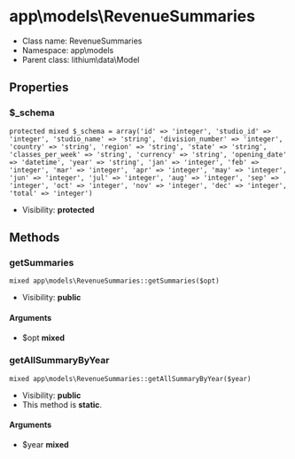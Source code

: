 app\models\RevenueSummaries
===============






* Class name: RevenueSummaries
* Namespace: app\models
* Parent class: lithium\data\Model





Properties
----------


### $_schema

    protected mixed $_schema = array('id' => 'integer', 'studio_id' => 'integer', 'studio_name' => 'string', 'division_number' => 'integer', 'country' => 'string', 'region' => 'string', 'state' => 'string', 'classes_per_week' => 'string', 'currency' => 'string', 'opening_date' => 'datetime', 'year' => 'string', 'jan' => 'integer', 'feb' => 'integer', 'mar' => 'integer', 'apr' => 'integer', 'may' => 'integer', 'jun' => 'integer', 'jul' => 'integer', 'aug' => 'integer', 'sep' => 'integer', 'oct' => 'integer', 'nov' => 'integer', 'dec' => 'integer', 'total' => 'integer')





* Visibility: **protected**


Methods
-------


### getSummaries

    mixed app\models\RevenueSummaries::getSummaries($opt)





* Visibility: **public**


#### Arguments
* $opt **mixed**



### getAllSummaryByYear

    mixed app\models\RevenueSummaries::getAllSummaryByYear($year)





* Visibility: **public**
* This method is **static**.


#### Arguments
* $year **mixed**


